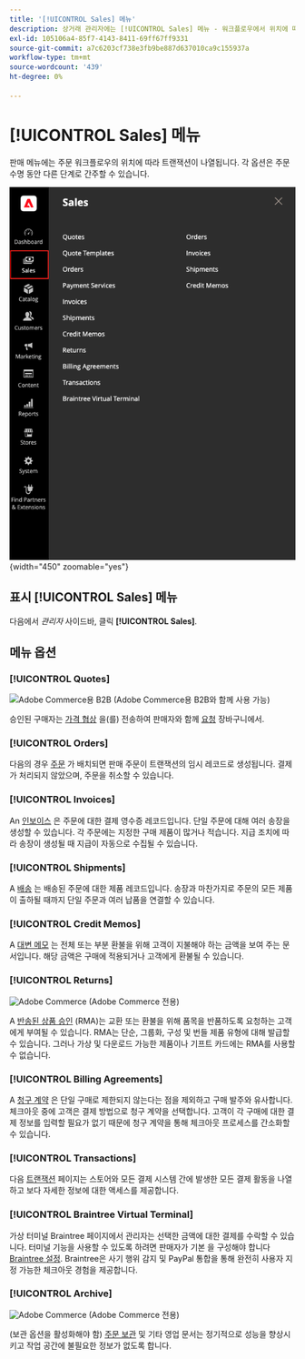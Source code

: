 ```yaml
---
title: '[!UICONTROL Sales] 메뉴'
description: 상거래 관리자에는 [!UICONTROL Sales] 메뉴 - 워크플로우에서 위치에 따라 주문 작업을 위한 도구에 액세스할 수 있습니다.
exl-id: 105106a4-85f7-4143-8411-69ff67ff9331
source-git-commit: a7c6203cf738e3fb9be887d637010ca9c155937a
workflow-type: tm+mt
source-wordcount: '439'
ht-degree: 0%

---
```


# [!UICONTROL Sales] 메뉴

판매 메뉴에는 주문 워크플로우의 위치에 따라 트랜잭션이 나열됩니다. 각 옵션은 주문 수명 동안 다른 단계로 간주할 수 있습니다.

![판매 메뉴](./assets/admin-menu-sales.png){width="450" zoomable="yes"}

## 표시 [!UICONTROL Sales] 메뉴

다음에서 _관리자_ 사이드바, 클릭 **[!UICONTROL Sales]**.

## 메뉴 옵션

### [!UICONTROL Quotes]

![Adobe Commerce용 B2B](../assets/b2b.svg) (Adobe Commerce용 B2B와 함께 사용 가능)

승인된 구매자는 [가격 협상](../b2b/quotes.md) 을(를) 전송하여 판매자와 함께 [요청](../b2b/quote-request.md) 장바구니에서.

### [!UICONTROL Orders]

다음의 경우 [주문](orders.md) 가 배치되면 판매 주문이 트랜잭션의 임시 레코드로 생성됩니다. 결제가 처리되지 않았으며, 주문을 취소할 수 있습니다.

### [!UICONTROL Invoices]

An [인보이스](invoices.md) 은 주문에 대한 결제 영수증 레코드입니다. 단일 주문에 대해 여러 송장을 생성할 수 있습니다. 각 주문에는 지정한 구매 제품이 많거나 적습니다. 지급 조치에 따라 송장이 생성될 때 지급이 자동으로 수집될 수 있습니다.

### [!UICONTROL Shipments]

A [배송](shipments.md) 는 배송된 주문에 대한 제품 레코드입니다. 송장과 마찬가지로 주문의 모든 제품이 출하될 때까지 단일 주문과 여러 납품을 연결할 수 있습니다.

### [!UICONTROL Credit Memos]

A [대변 메모](credit-memos.md) 는 전체 또는 부분 환불을 위해 고객이 지불해야 하는 금액을 보여 주는 문서입니다. 해당 금액은 구매에 적용되거나 고객에게 환불될 수 있습니다.

### [!UICONTROL Returns]

![Adobe Commerce](../assets/adobe-logo.svg) (Adobe Commerce 전용)

A [반송된 상품 승인](returns.md) (RMA)는 교환 또는 환불을 위해 품목을 반품하도록 요청하는 고객에게 부여될 수 있습니다. RMA는 단순, 그룹화, 구성 및 번들 제품 유형에 대해 발급할 수 있습니다. 그러나 가상 및 다운로드 가능한 제품이나 기프트 카드에는 RMA를 사용할 수 없습니다.

### [!UICONTROL Billing Agreements]

A [청구 계약](paypal-billing-agreements.md) 은 단일 구매로 제한되지 않는다는 점을 제외하고 구매 발주와 유사합니다. 체크아웃 중에 고객은 결제 방법으로 청구 계약을 선택합니다. 고객이 각 구매에 대한 결제 정보를 입력할 필요가 없기 때문에 청구 계약을 통해 체크아웃 프로세스를 간소화할 수 있습니다.

### [!UICONTROL Transactions]

다음 [트랜잭션](transactions.md) 페이지는 스토어와 모든 결제 시스템 간에 발생한 모든 결제 활동을 나열하고 보다 자세한 정보에 대한 액세스를 제공합니다.

### [!UICONTROL Braintree Virtual Terminal]

가상 터미널 Braintree 페이지에서 관리자는 선택한 금액에 대한 결제를 수락할 수 있습니다. 터미널 기능을 사용할 수 있도록 하려면 판매자가 기본 을 구성해야 합니다 [Braintree 설정](braintree.md). Braintree은 사기 행위 감지 및 PayPal 통합을 통해 완전히 사용자 지정 가능한 체크아웃 경험을 제공합니다.

### [!UICONTROL Archive]

![Adobe Commerce](../assets/adobe-logo.svg) (Adobe Commerce 전용)

(보관 옵션을 활성화해야 함) [주문 보관](order-archive.md) 및 기타 영업 문서는 정기적으로 성능을 향상시키고 작업 공간에 불필요한 정보가 없도록 합니다.
